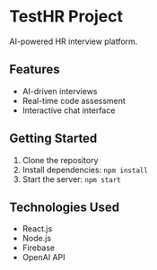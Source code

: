 # TestHR Project

AI-powered HR interview platform.

## Features
- AI-driven interviews
- Real-time code assessment
- Interactive chat interface

## Getting Started
1. Clone the repository
2. Install dependencies: `npm install`
3. Start the server: `npm start`

## Technologies Used
- React.js
- Node.js
- Firebase
- OpenAI API
